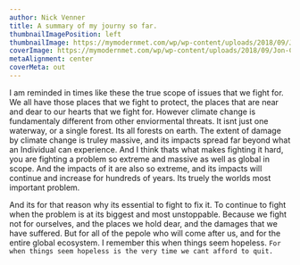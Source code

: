 ```yaml
---
author: Nick Venner
title: A summary of my journy so far.
thumbnailImagePosition: left
thumbnailImage: https://mymodernmet.com/wp/wp-content/uploads/2018/09/Jon-Carmichael-total-eclipse-photo.jpg1
coverImage: https://mymodernmet.com/wp/wp-content/uploads/2018/09/Jon-Carmichael-total-eclipse-photo.jpg
metaAlignment: center
coverMeta: out
---
```

I am reminded in times like these the true scope of issues that we fight for. We all have those places that we fight to protect, the places that are near and dear to our hearts that we fight for. However climate change is fundamentaly different from other enviormental threats. It isnt just one waterway, or a single forest. Its all forests on earth. The extent of damage by climate change is truley massive, and its impacts spread far beyond what an Individual can experience. And I think thats what makes fighting it hard, you are fighting a problem so extreme and massive as well as global in scope. And the impacts of it are also so extreme, and its impacts will continue and increase for hundreds of years. Its truely the worlds most important problem.

And its for that reason why its essential to fight to fix it. To continue to fight when the problem is at its biggest and most unstoppable.  Because we fight not for ourselves, and the places we hold dear, and the damages that we have suffered. But for all of the pepole who will come after us, and for the entire global ecosystem. I remember this when things seem hopeless. `For when things seem hopeless is the very time we cant afford to quit.`

<!-- Because we are not fighting for just ourselves and the dammages me and my fellow plantiffs have experienced. We are fighting for all the pepole who are going to be hurt most by climate change, future generations. They have -->
